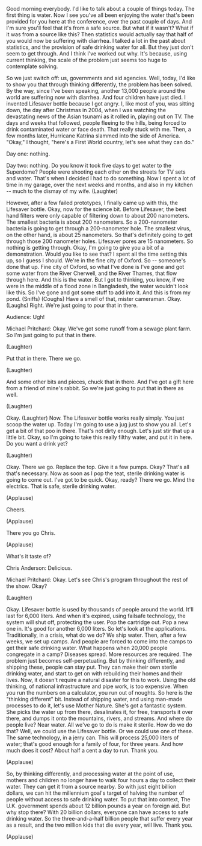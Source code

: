 
Good morning everybody.
I&#39;d like to talk about a couple of things today.
The first thing is water.
Now I see you&#39;ve all been enjoying the water
that&#39;s been provided for you here at the conference,
over the past couple of days.
And I&#39;m sure you&#39;ll feel that it&#39;s from a safe source.
But what if it wasn&#39;t?
What if it was from a source like this?
Then statistics would actually say
that half of you would now be suffering
with diarrhea.
I talked a lot in the past about statistics,
and the provision of safe drinking water for all.
But they just don&#39;t seem to get through.
And I think I&#39;ve worked out why.
It&#39;s because, using current thinking,
the scale of the problem
just seems too huge to contemplate solving.

So we just switch off:
us, governments and aid agencies.
Well, today, I&#39;d like to show you
that through thinking differently,
the problem has been solved.
By the way, since I&#39;ve been speaking,
another 13,000 people around the world
are suffering now with diarrhea.
And four children have just died.
I invented Lifesaver bottle
because I got angry.
I, like most of you, was sitting down, the day after Christmas in 2004,
when I was watching the devastating news
of the Asian tsunami as it rolled in,
playing out on TV.
The days and weeks that followed,
people fleeing to the hills,
being forced to drink contaminated water
or face death.
That really stuck with me.
Then, a few months later,
Hurricane Katrina slammed into the side of America.
&quot;Okay,&quot; I thought, &quot;here&#39;s a First World country, let&#39;s see what they can do.&quot;

Day one: nothing.

Day two: nothing.
Do you know it took five days to get water to the Superdome?
People were shooting each other on the streets
for TV sets and water.
That&#39;s when I decided I had to do something.
Now I spent a lot of time in my garage, over the next weeks and months,
and also in my kitchen -- much to the dismay of my wife. 
(Laughter)

However, after a few failed prototypes,
I finally came up with this, the Lifesaver bottle.
Okay, now for the science bit.
Before Lifesaver, the best hand filters were only capable
of filtering down to about 200 nanometers.
The smallest bacteria is about 200 nanometers.
So a 200-nanometer bacteria
is going to get through a 200-nanometer hole.
The smallest virus, on the other hand,
is about 25 nanometers.
So that&#39;s definitely going to get through those 200 nanometer holes.
Lifesaver pores are 15 nanometers.
So nothing is getting through.
Okay, I&#39;m going to give you a bit of a demonstration.
Would you like to see that?
I spent all the time setting this up, so I guess I should.
We&#39;re in the fine city of Oxford.
So -- someone&#39;s done that up.
Fine city of Oxford, so what I&#39;ve done is I&#39;ve gone
and got some water from the River Cherwell,
and the River Thames,
that flow through here. And this is the water.
But I got to thinking, you know,
if we were in the middle of a flood zone
in Bangladesh, the water wouldn&#39;t look like this.
So I&#39;ve gone and got some stuff to add into it.
And this is from my pond.
(Sniffs) (Coughs) Have a smell of that, mister cameraman.
Okay. (Laughs) Right.
We&#39;re just going to pour that in there.

Audience: Ugh!

Michael Pritchard: Okay. We&#39;ve got some runoff
from a sewage plant farm.
So I&#39;m just going to put that in there.

(Laughter)

Put that in there. There we go.

(Laughter)

And some other bits and pieces, chuck that in there.
And I&#39;ve got a gift here from a friend of mine&#39;s rabbit.
So we&#39;re just going to put that in there as well.

(Laughter)

Okay. 
(Laughter)
 Now.
The Lifesaver bottle works really simply.
You just scoop the water up.
Today I&#39;m going to use a jug
just to show you all. Let&#39;s get a bit of that poo in there.
That&#39;s not dirty enough. Let&#39;s just stir that up a little bit.
Okay, so I&#39;m going to take this really filthy water,
and put it in here. Do you want a drink yet?

(Laughter)

Okay. There we go.
Replace the top.
Give it a few pumps. Okay?
That&#39;s all that&#39;s necessary.
Now as soon as I pop the teat,
sterile drinking water is going to come out.
I&#39;ve got to be quick. Okay, ready?
There we go. Mind the electrics.
That is safe, sterile drinking water.

(Applause)

Cheers.

(Applause)

There you go Chris.

(Applause)

What&#39;s it taste of?

Chris Anderson: Delicious.

Michael Pritchard: Okay.
Let&#39;s see Chris&#39;s program throughout the rest of the show. Okay?

(Laughter)

Okay. Lifesaver bottle is used by thousands of people around the world.
It&#39;ll last for 6,000 liters.
And when it&#39;s expired, using failsafe technology,
the system will shut off, protecting the user.
Pop the cartridge out. Pop a new one in.
It&#39;s good for another 6,000 liters.
So let&#39;s look at the applications.
Traditionally, in a crisis, what do we do?
We ship water.
Then, after a few weeks, we set up camps.
And people are forced to come into the camps to get their safe drinking water.
What happens when 20,000 people congregate in a camp?
Diseases spread. More resources are required.
The problem just becomes self-perpetuating.
But by thinking differently,
and shipping these,
people can stay put.
They can make their own sterile drinking water,
and start to get on with rebuilding their homes and their lives.
Now, it doesn&#39;t require a natural disaster
for this to work.
Using the old thinking, of national infrastructure
and pipe work, is too expensive.
When you run the numbers on a calculator,
you run out of noughts.
So here is the &quot;thinking different&quot; bit.
Instead of shipping water,
and using man-made processes to do it,
let&#39;s use Mother Nature. She&#39;s got a fantastic system.
She picks the water up from there,
desalinates it, for free, transports it over there,
and dumps it onto the mountains, rivers, and streams.
And where do people live? Near water.
All we&#39;ve go to do
is make it sterile. How do we do that?
Well, we could use the Lifesaver bottle.
Or we could use one of these.
The same technology, in a jerry can.
This will process 25,000 liters of water;
that&#39;s good enough for a family of four,
for three years.
And how much does it cost?
About half a cent a day to run.
Thank you.

(Applause)

So, by thinking differently, and processing water
at the point of use,
mothers and children no longer have to walk four hours a day
to collect their water.
They can get it from a source nearby.
So with just eight billion dollars,
we can hit the millennium goal&#39;s target
of halving the number of people
without access to safe drinking water.
To put that into context,
The U.K. government spends about 12 billion pounds
a year on foreign aid.
But why stop there?
With 20 billion dollars, everyone can have access to safe drinking water.
So the three-and-a-half billion people
that suffer every year as a result,
and the two million kids that die every year,
will live.
Thank you.

(Applause)

